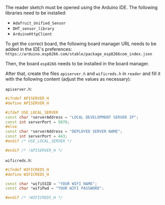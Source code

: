 The reader sketch must be opened using the Arduino IDE.
The following libraries need to be installed:

- `Adafruit_Unified_Sensor`
- `DHT_sensor_library`
- `ArduinoHttpClient`

To get the correct board, the following board manager URL needs to be added in the IDE's preferences:
`https://arduino.esp8266.com/stable/package_esp8266com_index.json`

Then, the board `esp8266` needs to be installed in the board manager.

After that, create the files `apiserver.h` and `wificreds.h` in `reader` and fill it with the following content (adjust the values as necessary):

`apiserver.h`:

```c++
#ifndef APISERVER_H
#define APISERVER_H

#ifdef USE_LOCAL_SERVER
const char *serverAddress = "LOCAL DEVELOPMENT SERVER IP";
const int serverPort = 5076;
#else
const char *serverAddress = "DEPLOYED SERVER NAME";
const int serverPort = 443;
#endif /* USE_LOCAL_SERVER */

#endif /* !APISERVER_H */

```

`wificreds.h`:

```c++
#ifndef WIFICREDS_H
#define WIFICREDS_H

const char *wifiSSID = "YOUR WIFI NAME";
const char *wifiPwd = "YOUR WIFI PASSWORD";

#endif /* !WIFICREDS_H */
```
